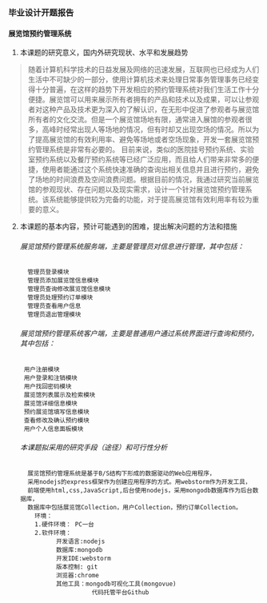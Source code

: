 ### 毕业设计开题报告
#### 展览馆预约管理系统
1. 本课题的研究意义，国内外研究现状、水平和发展趋势
> 随着计算机科学技术的日益发展及网络的迅速发展，互联网也已经成为人们生活中不可缺少的一部分，使用计算机技术来处理日常事务管理事务已经变得十分普遍，在这样的趋势下开发相应的预约管理系统对我们生活工作十分便捷。展览馆可以用来展示所有者拥有的产品和技术以及成果，可以让参观者对这种产品及技术更为深入的了解认识，在无形中促进了参观者与展览馆所有者的文化交流。但是一个展览馆场地有限，通常进入展馆的参观者很多，高峰时经常出现人等场地的情况，但有时却又出现空场的情况。所以为了提高展览馆的有效利用率、避免等场地或者空场现象，开发一套展览馆预约管理系统是非常有必要的。
  目前来说，类似的医院挂号预约系统、实验室预约系统以及餐厅预约系统等已经广泛应用，而且给人们带来非常多的便捷，使用者能通过这个系统快速准确的查询出相关信息并且进行预约，避免了场地的时间浪费及空间浪费问题。根据目前的情况，我通过研究当前展览馆的参观现状、存在问题以及现实需求，设计一个针对展览馆预约管理系统。该系统能够提供较为完备的功能，对于提高展览馆有效利用率有较为重要的意义。
  
2. 本课题的基本内容，预计可能遇到的困难，提出解决问题的方法和措施
    ###### 展览馆预约管理系统服务端，主要是管理员对信息进行管理，其中包括：
         管理员登录模块
         管理员添加展览馆信息模块
         管理员查询修改展览馆信息模块
         管理员处理预约订单模块
         管理员查看用户信息
         管理员退出管理模块
         
    ###### 展览馆预约管理系统客户端，主要是普通用户通过系统界面进行查询和预约，其中包括：
        用户注册模块
        用户登录和注销模块
        用户找回密码模块
        展览馆列表展示及检索模块
        展览馆详细信息模块
        预约展览馆填写信息模块
        查看修改及确认预约模块
        用户个人信息面板模块
    ###### 本课题拟采用的研究手段（途径）和可行性分析
         展览馆预约管理系统是基于B/S结构下形成的数据驱动的Web应用程序，
         采用nodejs的express框架作为创建应用程序的方式。用webstorm作为开发工具，
         前端使用html,css,JavaScript,后台使用nodejs，采用mongodb数据库作为后台数据库，
         数据库中包括展览馆Collection，用户Collection，预约订单Collection。
           环境：
           1.硬件环境： PC一台
           2.软件环境：
                 开发语言:nodejs
                 数据库:mongodb
                 开发IDE:webstorm
                 版本控制: git
                 浏览器:chrome
                 其他工具：mongodb可视化工具(mongovue)
                           代码托管平台Github
    
